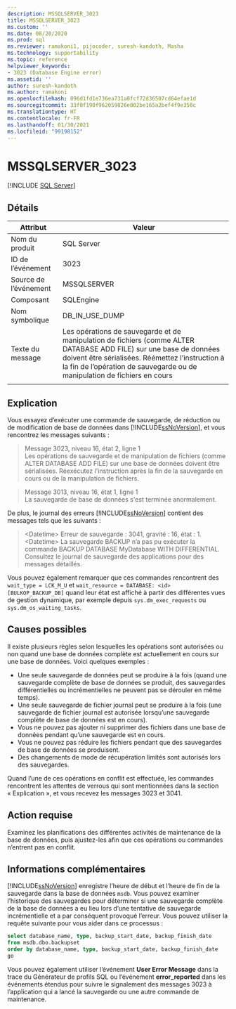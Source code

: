 ```yaml
---
description: MSSQLSERVER_3023
title: MSSQLSERVER_3023
ms.custom: ''
ms.date: 08/20/2020
ms.prod: sql
ms.reviewer: ramakoni1, pijocoder, suresh-kandoth, Masha
ms.technology: supportability
ms.topic: reference
helpviewer_keywords:
- 3023 (Database Engine error)
ms.assetid: ''
author: suresh-kandoth
ms.author: ramakoni
ms.openlocfilehash: 096d1fd1e736ea731a8fcf72d36507cd64efae1d
ms.sourcegitcommit: 33f0f190f962059826e002be165a2bef4f9e350c
ms.translationtype: HT
ms.contentlocale: fr-FR
ms.lasthandoff: 01/30/2021
ms.locfileid: "99198152"
---
```

# <a name="mssqlserver_3023"></a>MSSQLSERVER_3023
 [!INCLUDE [SQL Server](../../includes/applies-to-version/sqlserver.md)]

## <a name="details"></a>Détails

|Attribut|Valeur|
|---|---|
|Nom du produit|SQL Server|
|ID de l’événement|3023|
|Source de l’événement|MSSQLSERVER|
|Composant|SQLEngine|
|Nom symbolique|DB_IN_USE_DUMP|
|Texte du message|Les opérations de sauvegarde et de manipulation de fichiers (comme ALTER DATABASE ADD FILE) sur une base de données doivent être sérialisées. Réémettez l’instruction à la fin de l’opération de sauvegarde ou de manipulation de fichiers en cours|
||

## <a name="explanation"></a>Explication

Vous essayez d’exécuter une commande de sauvegarde, de réduction ou de modification de base de données dans [!INCLUDE[ssNoVersion](../../includes/ssnoversion-md.md)], et vous rencontrez les messages suivants :

> Message 3023, niveau 16, état 2, ligne 1  
Les opérations de sauvegarde et de manipulation de fichiers (comme ALTER DATABASE ADD FILE) sur une base de données doivent être sérialisées. Réexécutez l'instruction après la fin de la sauvegarde en cours ou de la manipulation de fichiers.

> Message 3013, niveau 16, état 1, ligne 1  
La sauvegarde de base de données s'est terminée anormalement.

De plus, le journal des erreurs [!INCLUDE[ssNoVersion](../../includes/ssnoversion-md.md)] contient des messages tels que les suivants :

> \<Datetime> Erreur de sauvegarde : 3041, gravité : 16, état : 1.  
\<Datetime> La sauvegarde BACKUP n’a pas pu exécuter la commande BACKUP DATABASE MyDatabase WITH DIFFERENTIAL. Consultez le journal de sauvegarde des applications pour des messages détaillés.

Vous pouvez également remarquer que ces commandes rencontrent des `wait_type = LCK_M_U` et `wait_resource = DATABASE: <id> [BULKOP_BACKUP_DB]` quand leur état est affiché à partir des différentes vues de gestion dynamique, par exemple depuis `sys.dm_exec_requests` ou `sys.dm_os_waiting_tasks`.

## <a name="possible-causes"></a>Causes possibles

Il existe plusieurs règles selon lesquelles les opérations sont autorisées ou non quand une base de données complète est actuellement en cours sur une base de données. Voici quelques exemples :

- Une seule sauvegarde de données peut se produire à la fois (quand une sauvegarde complète de base de données se produit, des sauvegardes différentielles ou incrémentielles ne peuvent pas se dérouler en même temps).
- Une seule sauvegarde de fichier journal peut se produire à la fois (une sauvegarde de fichier journal est autorisée lorsqu’une sauvegarde complète de base de données est en cours).
- Vous ne pouvez pas ajouter ni supprimer des fichiers dans une base de données pendant qu’une sauvegarde est en cours.
- Vous ne pouvez pas réduire les fichiers pendant que des sauvegardes de base de données se produisent.
- Des changements de mode de récupération limités sont autorisés lors des sauvegardes.

Quand l’une de ces opérations en conflit est effectuée, les commandes rencontrent les attentes de verrous qui sont mentionnées dans la section « Explication », et vous recevez les messages 3023 et 3041.

## <a name="user-action"></a>Action requise

Examinez les planifications des différentes activités de maintenance de la base de données, puis ajustez-les afin que ces opérations ou commandes n’entrent pas en conflit.

## <a name="more-information"></a>Informations complémentaires

[!INCLUDE[ssNoVersion](../../includes/ssnoversion-md.md)] enregistre l’heure de début et l’heure de fin de la sauvegarde dans la base de données `msdb`. Vous pouvez examiner l’historique des sauvegardes pour déterminer si une sauvegarde complète de la base de données a eu lieu lors d’une tentative de sauvegarde incrémentielle et a par conséquent provoqué l’erreur. Vous pouvez utiliser la requête suivante pour vous aider dans ce processus :

```sql
select database_name, type, backup_start_date, backup_finish_date
from msdb.dbo.backupset
order by database_name, type, backup_start_date, backup_finish_date
go
```

Vous pouvez également utiliser l’événement **User Error Message** dans la trace du Générateur de profils SQL ou l’événement **error_reported** dans les événements étendus pour suivre le signalement des messages 3023 à l’application qui a lancé la sauvegarde ou une autre commande de maintenance.
